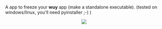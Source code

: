 A app to freeze your **wuy** app (make a standalone executable). (tested on windows/linux, you'll need pyinstaller ;-) )

<p align="center">
    <img src="https://raw.githubusercontent.com/manatlan/wuy/master/examples/wuy_freezer/Capture.png"/><br/>
</p>